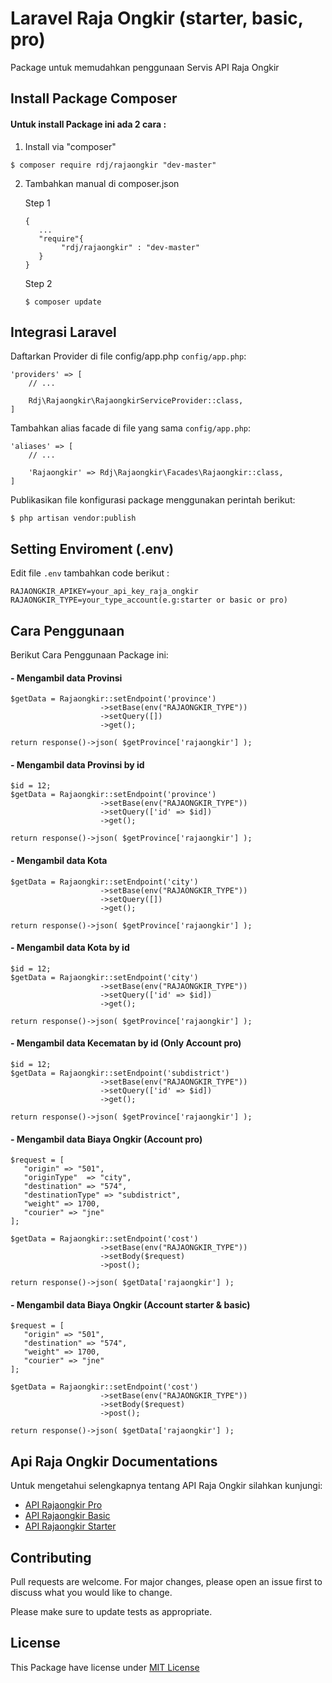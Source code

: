 # Laravel Raja Ongkir (starter, basic, pro)
Package untuk memudahkan penggunaan Servis API Raja Ongkir

## Install Package Composer

#### Untuk install Package ini ada 2 cara :

1. Install via "composer"
```code
$ composer require rdj/rajaongkir "dev-master"
```
2. Tambahkan manual di composer.json

   Step 1
   ```code
   {
      ...
      "require"{ 
           "rdj/rajaongkir" : "dev-master"
      }
   }
   ```
   Step 2
   ```code
   $ composer update
   ```

## Integrasi Laravel

Daftarkan Provider di file config/app.php `config/app.php`:
```code
'providers' => [
	// ...

	Rdj\Rajaongkir\RajaongkirServiceProvider::class,
]
```
Tambahkan alias facade di file yang sama `config/app.php`:
```code
'aliases' => [
	// ...

	'Rajaongkir' => Rdj\Rajaongkir\Facades\Rajaongkir::class,
]
```
Publikasikan file konfigurasi package menggunakan perintah berikut:
```code
$ php artisan vendor:publish
```

## Setting Enviroment (.env)
Edit file `.env` tambahkan code berikut :
```code
RAJAONGKIR_APIKEY=your_api_key_raja_ongkir
RAJAONGKIR_TYPE=your_type_account(e.g:starter or basic or pro)
```
## Cara Penggunaan
Berikut Cara Penggunaan Package ini:

#### - Mengambil data Provinsi
```code
$getData = Rajaongkir::setEndpoint('province')
                    ->setBase(env("RAJAONGKIR_TYPE"))
                    ->setQuery([])
                    ->get();
        
return response()->json( $getProvince['rajaongkir'] );
```
#### - Mengambil data Provinsi by id
```code
$id = 12;
$getData = Rajaongkir::setEndpoint('province')
                    ->setBase(env("RAJAONGKIR_TYPE"))
                    ->setQuery(['id' => $id])
                    ->get();
        
return response()->json( $getProvince['rajaongkir'] );
```

#### - Mengambil data Kota
```code
$getData = Rajaongkir::setEndpoint('city')
                    ->setBase(env("RAJAONGKIR_TYPE"))
                    ->setQuery([])
                    ->get();
        
return response()->json( $getProvince['rajaongkir'] );
```
#### - Mengambil data Kota by id
```code
$id = 12;
$getData = Rajaongkir::setEndpoint('city')
                    ->setBase(env("RAJAONGKIR_TYPE"))
                    ->setQuery(['id' => $id])
                    ->get();
        
return response()->json( $getProvince['rajaongkir'] );
```
#### - Mengambil data Kecematan by id (Only Account pro)
```code
$id = 12;
$getData = Rajaongkir::setEndpoint('subdistrict')
                    ->setBase(env("RAJAONGKIR_TYPE"))
                    ->setQuery(['id' => $id])
                    ->get();
        
return response()->json( $getProvince['rajaongkir'] );
```
#### - Mengambil data Biaya Ongkir (Account pro)
```code
$request = [
   "origin" => "501",
   "originType"  => "city",
   "destination" => "574",
   "destinationType" => "subdistrict",
   "weight" => 1700,
   "courier" => "jne"
];
        
$getData = Rajaongkir::setEndpoint('cost')
                    ->setBase(env("RAJAONGKIR_TYPE"))
                    ->setBody($request)
                    ->post();
        
return response()->json( $getData['rajaongkir'] );
```

#### - Mengambil data Biaya Ongkir (Account starter & basic)
```code
$request = [
   "origin" => "501",
   "destination" => "574",
   "weight" => 1700,
   "courier" => "jne"
];
        
$getData = Rajaongkir::setEndpoint('cost')
                    ->setBase(env("RAJAONGKIR_TYPE"))
                    ->setBody($request)
                    ->post();
        
return response()->json( $getData['rajaongkir'] );
```

## Api Raja Ongkir Documentations
Untuk mengetahui selengkapnya tentang API Raja Ongkir silahkan kunjungi: 
* [API Rajaongkir Pro](https://rajaongkir.com/dokumentasi/pro)
* [API Rajaongkir Basic](https://rajaongkir.com/dokumentasi/basic)
* [API Rajaongkir Starter](https://rajaongkir.com/dokumentasi/starter)

## Contributing
Pull requests are welcome. For major changes, please open an issue first to discuss what you would like to change.

Please make sure to update tests as appropriate.

## License
This Package have license under [MIT License](https://github.com/ranggadarmajati/LaravelRajaOngkir/blob/master/LICENSE)

